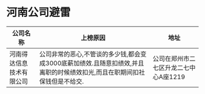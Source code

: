 # 河南公司避雷

| 公司名称 | 上榜原因|地址|
| ---------------------------------------------- | ------------------------------------------------------------ | ------------------------------------------------------------ |
| 河南得达信息技术有限公司| 公司非常的恶心,不管谈的多少钱,都会变成3000底薪加绩效.且随意扣绩效,并且离职的时候绩效扣光,而且在职期间扣社保钱但是不给交.| 公司在郑州市二七区升龙二七中心A座1219           |

